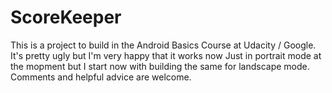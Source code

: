 # ScoreKeeper

This is a project to build in the Android Basics Course at Udacity / Google. It's pretty ugly but I'm very happy that it works now
Just in portrait mode at the mopment but I start now with building the same for landscape mode. 
Comments and helpful advice are welcome.
